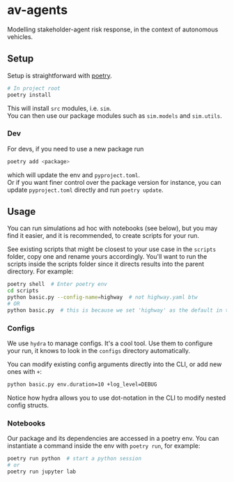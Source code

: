 # av-agents

Modelling stakeholder-agent risk response, in the context of autonomous vehicles.

## Setup

Setup is straightforward with [poetry](https://python-poetry.org/docs/).
```bash
# In project root
poetry install
```
This will install `src` modules, i.e. `sim`.  
You can then use our package modules such as `sim.models` and `sim.utils`.

### Dev
For devs, if you need to use a new package run
```bash
poetry add <package>
```
which will update the env and `pyproject.toml`.  
Or if you want finer control over the package version for instance,
you can update `pyproject.toml` directly and run `poetry update`.

## Usage

You can run simulations ad hoc with notebooks (see below), 
but you may find it easier, and it is recommended, to create scripts for your run.

See existing scripts that might be closest to your use case in the `scripts` folder, copy one and rename yours 
accordingly.
You'll want to run the scripts inside the scripts folder since it directs results into the parent directory. For 
example:

```bash
poetry shell  # Enter poetry env
cd scripts
python basic.py --config-name=highway  # not highway.yaml btw
# OR
python basic.py  # this is because we set 'highway' as the default in the basic.py hydra wrapper
```

### Configs

We use `hydra` to manage configs. It's a cool tool. Use them to configure your run, it knows to look in the 
`configs` directory automatically.

You can modify existing config arguments directly into the CLI, or add new ones with `+`:

```bash
python basic.py env.duration=10 +log_level=DEBUG
```
Notice how hydra allows you to use dot-notation in the CLI to modify nested config structs.

### Notebooks

Our package and its dependencies are accessed in a poetry env.
You can instantiate a command inside the env with `poetry run`, for example:
```bash
poetry run python  # start a python session
# or
poetry run jupyter lab
```

